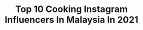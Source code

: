 ---
title: Top 10 Cooking Instagram Influencers In Malaysia In 2021
description: >-
  Find top cooking Instagram influencers in Malaysia in 2021. Most popular hashtags: #cooking #staysafe #stayhome #love.
platform: Instagram
hits: 53
text_top: Identify the top-rated Instagram influencers on inBeat.
text_bottom: Our database has 53 Instagram influencers like this in Malaysia for you to contact.
profiles:
  - username: "aniqclone"
    fullname: >-
      aniqclone
    bio: >-
      Im just a guy who love to cook and share knowledge about food and cooking. Hope u enjoy . 🥰 for any paid review kindly DM me.
    location: "Malaysia"
    followers: 58707
    engagement: 410
    commentsToLikes: 0.010711
    id: ck0w4h8w5yk460i19ag7k8ju9
    verified: false
    hashtags: "#cheese, #koreanfood, #toppoki, #keropoklekor"
  - username: "raffieyusoff"
    fullname: >-
      Raffie Yusoff
    bio: >-
      👨🏻‍🍳 Just my daily simple cooking! 🎬#AMinutewithRaffieYusoff 🎂I sell cakes IndulgeByCoco 📍Based in Cyberjaya
    location: "Malaysia"
    followers: 345835
    engagement: 81
    commentsToLikes: 0.021304
    id: ck13823sqe4xf0i19zacejlbx
    verified: false
    hashtags: "#showusyourflex, #myarmandhammer, #glucerna, #morepowertoyou"
  - username: "obentoufood"
    fullname: >-
      喬尹Yin美食自煮便當運動紀錄
    bio: >-
      哈囉！我是喬尹Yin，愛吃上班族人妻 食譜影片🍱taipei /Taiwan🇹🇼限動隨性PO 從餐餐外食、甜食上癮、煮菜新手，長年久坐不愛運動上班族，轉變愛上自煮生活和運動 一起來煮健康、美味的料理 汪汪🐶@wangdog0602 作者：四週變女神 ⬇️FB粉絲頁連結
    location: "Malaysia"
    followers: 65078
    engagement: 190
    commentsToLikes: 0.032189
    id: ck5chufa3rher0i11q2ivejyq
    verified: false
    hashtags: "#baking, #lunch, #instagood, #recipe"
  - username: "redzuanmanaf"
    fullname: >-
      Redzuan Abd Manaf
    bio: >-
      Founder of Redzuan Cleaning Services | ETS Train Crew | Writer of Pesan Seorang Lelaki | Manager of Paksu Global Resources | Businessman
    location: "Malaysia"
    followers: 54321
    engagement: 378
    commentsToLikes: 0.072676
    id: ckap6yg0yhvxx0i789gb4vi9h
    verified: false
    hashtags: "#enjoylife, #life, #stayhome, #girl"
  - username: "ridhwaniqbal98"
    fullname: >-
      Mohamed Ridhwan
    bio: >-
      Part-time “ shef “ 👨‍🍳 | 📍 Kuching, Malaysia 🇲🇾 Follow my Socials:- • Facebook : Mohamed Ridhwan • Twitter : @m_ridhwan98 • Snapchat : nawhdir98
    location: "Malaysia"
    followers: 15854
    engagement: 1184
    commentsToLikes: 0.009123
    id: ck9wf45zin4lk0j78aafmaahm
    verified: false
    hashtags: "#bhfyp, #eidmubarak, #chef, #foodgasm"
  - username: "scxkl_sammy"
    fullname: >-
      Sammy a.k.a SamGor
    bio: >-
      📍 Enquiries : sammykailun@gmail.com 📷 @kelvinlee32
    location: "Malaysia"
    followers: 93221
    engagement: 103
    commentsToLikes: 0.072008
    id: ck5q8251g43z10i11n097t6lw
    verified: false
    hashtags: "#potd, #foodporn, #fashion, #foodie"
  - username: "joannasohofficial"
    fullname: >-
      Joanna Soh
    bio: >-
      🧡 Creator @fio.app Fitness App 👧🏻 Certified Trainer & Nutrition Coach 🏋️‍♀️ Full Length Workouts on YouTube| 2mil 👇🏻 3KM Fat Burning Indoor Walk 🚶‍♀️
    location: "Malaysia"
    followers: 109010
    engagement: 202
    commentsToLikes: 0.019201
    id: ck14ipzohgnfs0i19u7hbh6gi
    verified: false
    hashtags: "#diabetes, #teamnike, #fitnessjourney, #fitnessmotivation"
  - username: "ora.della"
    fullname: >-
      
    bio: >-
      💎AuraNewEraGenreOra ❤️ MultiGenre ⚖️Rap|Sing|Write|Craft|Vlog 🗝Humble|Kind|Respect| Sincere|SpreadLuv 🔥GangGang,korang mmg lit🔥 Checkout my youtube
    location: "Malaysia"
    followers: 23856
    engagement: 730
    commentsToLikes: 0.025011
    id: ck8t4fqdt6mme0j78ri91pcpg
    verified: false
    hashtags: "#covid19, #photooftheday, #smile, #throwback"
  - username: "nanaalhaleq"
    fullname: >-
      Malaysian Fitness Goddess ☺️
    bio: >-
      👑FitEntrepreneur ♥️TV Host 🌈Wellness Celebrity Coach 🍑Co-Founder @bodylab.co @fitsambalbynana_hq 🏋🏽‍♀️ @underarmourmy Athlete
    location: "Malaysia"
    followers: 209346
    engagement: 75
    commentsToLikes: 0.018376
    id: ck135jqr91rx50i19rd7qnft3
    verified: false
    hashtags: "#shotoniphone11promax, #zaloramy, #fitfam, #kitajagakita"
  - username: "natalia__ng"
    fullname: >-
      Natalia Ng 黄彩菱
    bio: >-
      1 Corinthians 13:8 ★ Act ★ Sing ★ Host 🎗@adidasgolf Asia Creator 🎗正典燕窝 Ambassador 🎗Face of Töush @toush_pensonic
    location: "Malaysia"
    followers: 61070
    engagement: 108
    commentsToLikes: 0.046097
    id: ck55n9e3h5qk30i111gda8zkr
    verified: true
    hashtags: "#jnartistes, #quarantinegottalent, #nataliacooksstuff, #mcoday37"
---